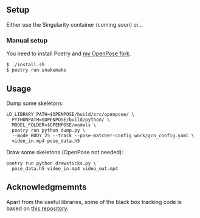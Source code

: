 ## Setup

Either use the Singularity container (coming soon) or...

### Manual setup

You need to install Poetry and [my OpenPose
fork](https://github.com/frankier/openpose/tree/enable-identification).

    $ ./install.sh
    $ poetry run snakemake

## Usage

Dump some skeletons:

    LD_LIBRARY_PATH=$OPENPOSE/build/src/openpose/ \
      PYTHONPATH=$OPENPOSE/build/python/ \
      MODEL_FOLDER=$OPENPOSE/models \
      poetry run python dump.py \
      --mode BODY_25 --track --pose-matcher-config work/gcn_config.yaml \
      video_in.mp4 pose_data.h5

Draw some skeletons (OpenPose not needed):

    poetry run python drawsticks.py \
      pose_data.h5 video_in.mp4 video_out.mp4

## Acknowledgmemnts

Apart from the useful libraries, some of the black box tracking code is based
on [this repository](https://github.com/lxy5513/cvToolkit).
